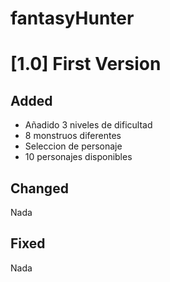 # fantasyHunter

<h1>[1.0] First Version</h1>

<h2>Added</h2>

- Añadido 3 niveles de dificultad
- 8 monstruos diferentes
- Seleccion de personaje
- 10 personajes disponibles

<h2>Changed</h2>

Nada

<h2>Fixed</h2>

Nada


